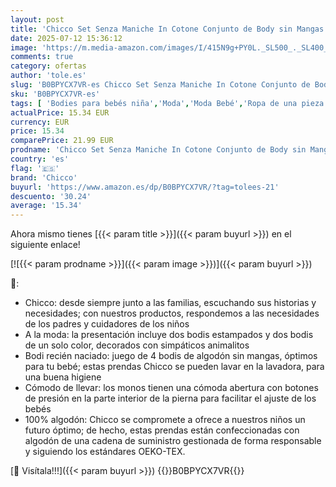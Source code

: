 ```yaml
---
layout: post
title: 'Chicco Set Senza Maniche In Cotone Conjunto de Body sin Mangas de algodón  Pack de 4  Unisex bebé'
date: 2025-07-12 15:36:12
image: 'https://m.media-amazon.com/images/I/415N9g+PY0L._SL500_._SL400_.jpg'
comments: true
category: ofertas
author: 'tole.es'
slug: 'B0BPYCX7VR-es Chicco Set Senza Maniche In Cotone Conjunto de Body sin...'
sku: 'B0BPYCX7VR-es'
tags: [ 'Bodies para bebés niña','Moda','Moda Bebé','Ropa de una pieza para bebés niña','Ropa para bebés niña','Ropa y zapatos para bebés niña','bebé','chicco','🇪🇸', ]
actualPrice: 15.34 EUR
currency: EUR
price: 15.34
comparePrice: 21.99 EUR
prodname: 'Chicco Set Senza Maniche In Cotone Conjunto de Body sin Mangas de algodón  Pack de 4  Unisex bebé'
country: 'es'
flag: '🇪🇸'
brand: 'Chicco'
buyurl: 'https://www.amazon.es/dp/B0BPYCX7VR/?tag=tolees-21'
descuento: '30.24'
average: '15.34'
---
```


Ahora mismo tienes [{{< param title >}}]({{< param buyurl >}}) en el siguiente enlace!

[![{{< param prodname >}}]({{< param image >}})]({{< param buyurl >}})

🔎:

- Chicco: desde siempre junto a las familias, escuchando sus historias y necesidades; con nuestros productos, respondemos a las necesidades de los padres y cuidadores de los niños
- A la moda: la presentación incluye dos bodis estampados y dos bodis de un solo color, decorados con simpáticos animalitos
- Bodi recién naciado: juego de 4 bodis de algodón sin mangas, óptimos para tu bebé; estas prendas Chicco se pueden lavar en la lavadora, para una buena higiene
- Cómodo de llevar: los monos tienen una cómoda abertura con botones de presión en la parte interior de la pierna para facilitar el ajuste de los bebés
- 100% algodón: Chicco se compromete a ofrece a nuestros niños un futuro óptimo; de hecho, estas prendas están confeccionadas con algodón de una cadena de suministro gestionada de forma responsable y siguiendo los estándares OEKO-TEX.

[🛒 Visítala!!!]({{< param buyurl >}})
{{<world>}}B0BPYCX7VR{{</world>}}
